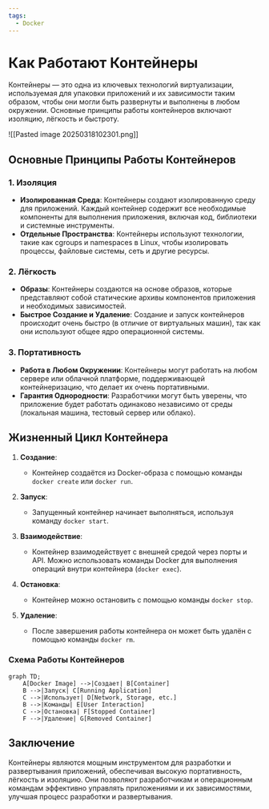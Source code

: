 ```yaml
---
tags:
  - Docker
---
```

# Как Работают Контейнеры

Контейнеры — это одна из ключевых технологий виртуализации, используемая для упаковки приложений и их зависимости таким образом, чтобы они могли быть развернуты и выполнены в любом окружении. Основные принципы работы контейнеров включают изоляцию, лёгкость и быстроту.

![[Pasted image 20250318102301.png]]
## Основные Принципы Работы Контейнеров

### 1. Изоляция

- **Изолированная Среда**: Контейнеры создают изолированную среду для приложений. Каждый контейнер содержит все необходимые компоненты для выполнения приложения, включая код, библиотеки и системные инструменты.
- **Отдельные Пространства**: Контейнеры используют технологии, такие как cgroups и namespaces в Linux, чтобы изолировать процессы, файловые системы, сеть и другие ресурсы.

### 2. Лёгкость

- **Образы**: Контейнеры создаются на основе образов, которые представляют собой статические архивы компонентов приложения и необходимых зависимостей.
- **Быстрое Создание и Удаление**: Создание и запуск контейнеров происходит очень быстро (в отличие от виртуальных машин), так как они используют общее ядро операционной системы.

### 3. Портативность

- **Работа в Любом Окружении**: Контейнеры могут работать на любом сервере или облачной платформе, поддерживающей контейнеризацию, что делает их очень портативными.
- **Гарантия Однородности**: Разработчики могут быть уверены, что приложение будет работать одинаково независимо от среды (локальная машина, тестовый сервер или облако).

## Жизненный Цикл Контейнера

1. **Создание**:
   - Контейнер создаётся из Docker-образа с помощью команды `docker create` или `docker run`.
  
2. **Запуск**:
   - Запущенный контейнер начинает выполняться, используя команду `docker start`.

3. **Взаимодействие**:
   - Контейнер взаимодействует с внешней средой через порты и API. Можно использовать команды Docker для выполнения операций внутри контейнера (`docker exec`).

4. **Остановка**:
   - Контейнер можно остановить с помощью команды `docker stop`.

5. **Удаление**:
   - После завершения работы контейнера он может быть удалён с помощью команды `docker rm`.

### Схема Работы Контейнеров

```mermaid
graph TD;
    A[Docker Image] -->|Создает| B[Container]
    B -->|Запуск| C[Running Application]
    C -->|Использует| D[Network, Storage, etc.]
    B -->|Команды| E[User Interaction]
    C -->|Остановка| F[Stopped Container]
    F -->|Удаление| G[Removed Container]
```

## Заключение

Контейнеры являются мощным инструментом для разработки и развертывания приложений, обеспечивая высокую портативность, лёгкость и изоляцию. Они позволяют разработчикам и операционным командам эффективно управлять приложениями и их зависимостями, улучшая процесс разработки и развертывания.